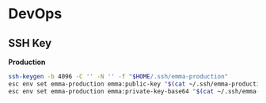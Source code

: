 # DevOps

## SSH Key

**Production**

```bash
ssh-keygen -b 4096 -C '' -N '' -f "$HOME/.ssh/emma-production"
esc env set emma-production emma:public-key "$(cat ~/.ssh/emma-production.pub)"
esc env set emma-production emma:private-key-base64 "$(cat ~/.ssh/emma-production | base64 -w 0)" --secret
```
